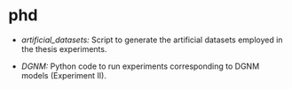 # phd

- *artificial_datasets:* Script to generate the artificial datasets employed in the thesis experiments.

- *DGNM:* Python code to run experiments corresponding to DGNM models (Experiment II). 
